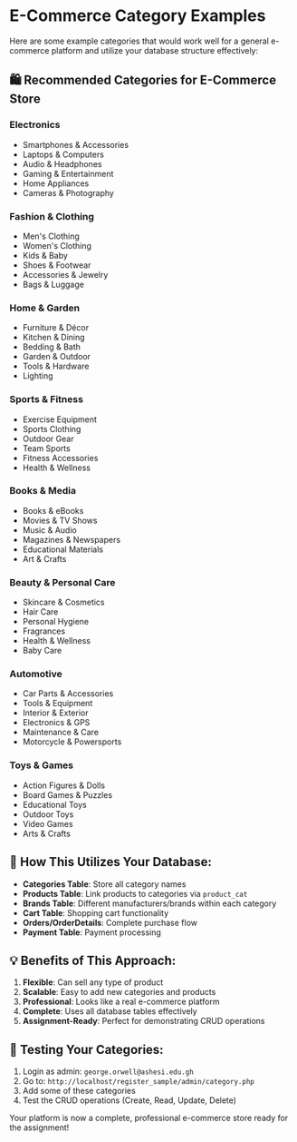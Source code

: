 # E-Commerce Category Examples

Here are some example categories that would work well for a general e-commerce platform and utilize your database structure effectively:

## 🛍️ **Recommended Categories for E-Commerce Store**

### **Electronics**
- Smartphones & Accessories
- Laptops & Computers  
- Audio & Headphones
- Gaming & Entertainment
- Home Appliances
- Cameras & Photography

### **Fashion & Clothing**
- Men's Clothing
- Women's Clothing
- Kids & Baby
- Shoes & Footwear
- Accessories & Jewelry
- Bags & Luggage

### **Home & Garden**
- Furniture & Décor
- Kitchen & Dining
- Bedding & Bath
- Garden & Outdoor
- Tools & Hardware
- Lighting

### **Sports & Fitness**
- Exercise Equipment
- Sports Clothing
- Outdoor Gear
- Team Sports
- Fitness Accessories
- Health & Wellness

### **Books & Media**
- Books & eBooks
- Movies & TV Shows
- Music & Audio
- Magazines & Newspapers
- Educational Materials
- Art & Crafts

### **Beauty & Personal Care**
- Skincare & Cosmetics
- Hair Care
- Personal Hygiene
- Fragrances
- Health & Wellness
- Baby Care

### **Automotive**
- Car Parts & Accessories
- Tools & Equipment
- Interior & Exterior
- Electronics & GPS
- Maintenance & Care
- Motorcycle & Powersports

### **Toys & Games**
- Action Figures & Dolls
- Board Games & Puzzles
- Educational Toys
- Outdoor Toys
- Video Games
- Arts & Crafts

## 🎯 **How This Utilizes Your Database:**

- **Categories Table**: Store all category names
- **Products Table**: Link products to categories via `product_cat`
- **Brands Table**: Different manufacturers/brands within each category
- **Cart Table**: Shopping cart functionality
- **Orders/OrderDetails**: Complete purchase flow
- **Payment Table**: Payment processing

## 💡 **Benefits of This Approach:**

1. **Flexible**: Can sell any type of product
2. **Scalable**: Easy to add new categories and products
3. **Professional**: Looks like a real e-commerce platform
4. **Complete**: Uses all database tables effectively
5. **Assignment-Ready**: Perfect for demonstrating CRUD operations

## 🚀 **Testing Your Categories:**

1. Login as admin: `george.orwell@ashesi.edu.gh`
2. Go to: `http://localhost/register_sample/admin/category.php`
3. Add some of these categories
4. Test the CRUD operations (Create, Read, Update, Delete)

Your platform is now a complete, professional e-commerce store ready for the assignment!






